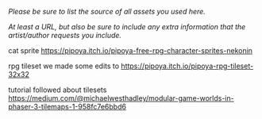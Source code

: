 *Please be sure to list the source of all assets you used here.*

*At least a URL, but also be sure to include any extra information that the artist/author requests you include.*

cat sprite
<https://pipoya.itch.io/pipoya-free-rpg-character-sprites-nekonin>

rpg tileset we made some edits to
<https://pipoya.itch.io/pipoya-rpg-tileset-32x32>

tutorial followed about tilesets
<https://medium.com/@michaelwesthadley/modular-game-worlds-in-phaser-3-tilemaps-1-958fc7e6bbd6>